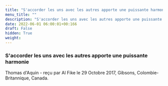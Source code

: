 ```yaml
---
title: "S'accorder les uns avec les autres apporte une puissante harmonie"
menu_title: ""
description: "S'accorder les uns avec les autres apporte une puissante harmonie"
date: 2022-06-01 06:00:01+00:166
draft: False
hidden: True
weight:
---
```

### S'accorder les uns avec les autres apporte une puissante harmonie

Thomas d'Aquin - reçu par Al Fike le 29 Octobre 2017, Gibsons, Colombie-Britannique, Canada.



